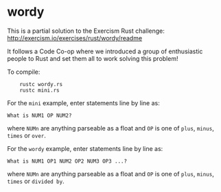 wordy
=====

This is a partial solution to the Exercism Rust challenge:
http://exercism.io/exercises/rust/wordy/readme

It follows a Code Co-op where we introduced a group of
enthusiastic people to Rust and set them all to work
solving this problem!

To compile:

```
    rustc wordy.rs
    rustc mini.rs
```

For the `mini` example, enter statements line by line as:

    What is NUM1 OP NUM2?

where `NUMn` are anything parseable as a float and `OP` is
one of `plus`, `minus`, `times` or `over`.

For the `wordy` example, enter statements line by line as:

    What is NUM1 OP1 NUM2 OP2 NUM3 OP3 ...?

where `NUMn` are anything parseable as a float and `OP` is
one of `plus`, `minus`, `times` or `divided by`.
